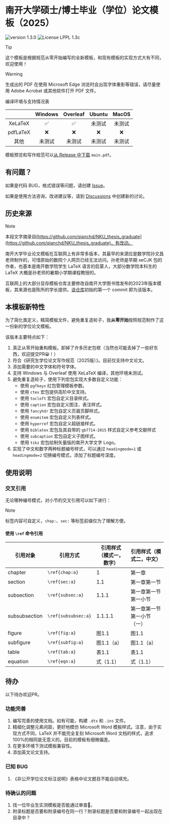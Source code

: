 # 南开大学硕士/博士毕业（学位）论文模板（2025）

![version 1.3.0](https://img.shields.io/badge/version-1.3.0-blue)
![License LPPL 1.3c](https://img.shields.io/badge/License-LPPL%201.3c-blue?logo=latex&logoColor=white)

> [!TIP]
> 这个模板是根据规范从零开始编写的全新模板，和现有模板的实现方式大有不同，欢迎使用！

> [!WARNING]
> 生成出的 PDF 在使用 Microsoft Edge 浏览时会出现字体重影等错误，请尽量使用 Adobe Acrobat 或其他软件打开 PDF 文件。

编译环境与支持情况表

|  | Windows | Overleaf | Ubuntu | MacOS |
|:--:|:--:|:--:|:--:|:--:|
| XeLaTeX | ✅ | ✅ | 未测试 | 未测试 |
| pdfLaTeX | ❌ | ❌ | ❌ | ❌ |
| 其他 | 未测试 | 未测试 | 未测试 | 未测试 |

模板预览和写作规范可以[从 Release 中下载](https://github.com/alumik/nkthesis/releases/latest) `main.pdf`。

## 有问题？

如果是代码 BUG，格式错误等问题，请创建 [Issue](https://github.com/alumik/nkthesis/issues)。

如果是使用方法咨询，改进建议等，请到 [Discussions](https://github.com/alumik/nkthesis/discussions) 中创建新的讨论。

## 历史来源

> [!NOTE]
> 本段文字摘录自[https://github.com/qianchd/NKU_thesis_graduate](https://github.com/qianchd/NKU_thesis_graduate)，有改动。

南开大学毕业论文模板在互联网上有非常多版本，其最早的来源应是数学院孙文昌老师制作的，可惜原始的数院个人网页已经无法访问。孙老师是早期 xeCJK 包的作者，也基本是南开数学院学生 LaTeX 语言的启蒙人，大部分数学院本科生的 LaTeX 大概是孙老师的暑期小学期课程教授的。

互联网上的大部分显存模板仓库主要修改自南开大学图书馆发布的2023年版本模板，其来源也是陈所的学长提供。[该仓库](https://github.com/qianchd/NKU_thesis_graduate)初始的第一个 commit 即为该版本。

## 本模板新特性

为了简化类定义，精简模板文件，避免重复造轮子，我**从零开始**按照规范制作了这一份新的学位论文模板。

该版本主要特点如下：

1. 真正从零开始重构模板。卸掉了许多历史包袱（当然也可能丢掉了一些好东西，欢迎提交PR😀！）
2. 符合《研究生学位论文写作规范（2025版）》。目前仅支持中文论文。
3. 添加需要的中文字体和符号字体。
4. 支持 Windows 与 Overleaf 使用 XeLaTeX 编译，其他环境未测试。
5. 避免重复造轮子，使用下列宏包实现大多数自定义功能：
    - 使用 `pgfkeys` 红包管理模板参数。
    - 使用 `ctex` 宏包提供高阶中文支持。
    - 使用 `tocloft` 宏包自定义目录样式。
    - 使用 `caption` 宏包自定义图注、表注样式。
    - 使用 `fancyhdr` 宏包自定义页眉页脚样式。
    - 使用 `enumitem` 宏包自定义列表样式。
    - 使用 `hyperref` 宏包自定义超链接样式。
    - 使用 `biblatex` 宏包及其自带的 `gb7714-2015` 样式自定义参考文献样式
    - 使用 `subcaption` 宏包自定义子图样式。
    - 使用 `tikz` 宏包绘制矢量版的南开大学文字 Logo。
7. 实现了中文和数字两种标题编号样式，可以通过 `headingmode=1` 或 `headingmode=2` 切换编号模式，添加了标题编号深度。

## 使用说明

### 交叉引用

无论哪种编号模式，对小节的交叉引用可以如下进行：
   
> [!NOTE]
> 标签内容可自定义，`chap:`、`sec:` 等标签前缀仅为了理解方便。

#### 使用 `\ref` 命令引用

| 引用对象 | 引用方式 | 引用样式（模式一，数字） | 引用样式（模式二，中文） |
| ------- | ------- | -------- | -------- |
| chapter | `\ref{chap:a}` | 1 | 第一章 |
| section | `\ref{sec:a}` | 1.1 | 第一章第一节 |
| subsection | `\ref{subsec:a}` | 1.1.1 | 第一章第一节第一小节 |
| subsubsection | `\ref{subsubsec:a}` | 1.1.1.1 | 第一章第一节第一小节（一） |
| figure | `\ref{fig:a}` | 图1.1 | 图1.1 |
| subfigure | `\ref{subfig:a}` | 图1.1（a） | 图1.1（a） |
| table | `\ref{tab:a}` | 表1.1 | 表1.1 |
| equation | `\ref{eqn:a}` | 式（1.1） | 式（1.1） |

## 待办

以下待办欢迎PR。

### 功能完善

1. 编写完善的使用文档。如有可能，构建 `.dtx` 和 `.ins` 文件。
2. 精细化调整元素间距，更好地模仿 Microsoft Word 模板样式。注意，由于实现方式不同，LaTeX 并不能完全复刻 Microsoft Word 文档的样式，追求100%的相同是无意义的。目前的模板有细微偏差。
3. 在更多环境下测试模板兼容性。
4. 添加英文论文支持。

### 已知 BUG

1. 《非公开学位论文标注说明》表格中论文题目不能自动填充。

### 待确认的问题

1. 找一位毕业生实测模板是否能通过审查🤣。
2. 附录标题是否要和附录编号在同一行？附录标题是否要和附录编号一起出现在目录中？
